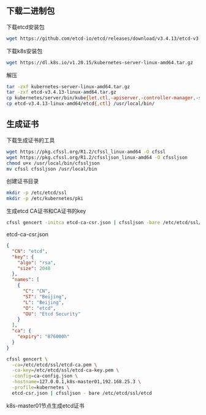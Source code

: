 ## 下载二进制包

下载etcd安装包

```bash
wget https://github.com/etcd-io/etcd/releases/download/v3.4.13/etcd-v3.4.13-linux-amd64.tar.gz
```

下载k8s安装包

```bash
wget https://dl.k8s.io/v1.20.15/kubernetes-server-linux-amd64.tar.gz
```

解压

```bash
tar -zxf kubernetes-server-linux-amd64.tar.gz
tar -zxf etcd-v3.4.13-linux-amd64.tar.gz 
cp kubernetes/server/bin/kube{let,ctl,-apiserver,-controller-manager,-scheduler,-proxy} /usr/local/bin/
cp etcd-v3.4.13-linux-amd64/etcd{,ctl} /usr/local/bin/
```



## 生成证书

下载生成证书的工具

```bash
wget https://pkg.cfssl.org/R1.2/cfssl_linux-amd64 -O cfssl
wget https://pkg.cfssl.org/R1.2/cfssljson_linux-amd64 -O cfssljson
chmod u+x /usr/local/bin/cfssljson
mv cfssl cfssljson /usr/local/bin
```

创建证书目录

```bash
mkdir -p /etc/etcd/ssl
mkdir -p /etc/kubernetes/pki
```

生成etcd CA证书和CA证书的key

```bash
cfssl gencert -initca etcd-ca-csr.json | cfssljson -bare /etc/etcd/ssl/etcd-ca
```

etcd-ca-csr.json

```json
{
  "CN": "etcd",
  "key": {
    "algo": "rsa",
    "size": 2048
  },
  "names": [
    {
      "C": "CN",
      "ST": "Beijing",
      "L": "Beijing",
      "O": "etcd",
      "OU": "Etcd Security"
    }
  ],
  "ca": {
    "expiry": "876000h"
  }
}
```

```bash
cfssl gencert \
  -ca=/etc/etcd/ssl/etcd-ca.pem \
  -ca-key=/etc/etcd/ssl/etcd-ca-key.pem \
  -config=ca-config.json \
  -hostname=127.0.0.1,k8s-master01,192.168.25.3 \
  -profile=kubernetes \
  etcd-csr.json | cfssljson - bare /etc/etcd/ssl/etcd
```



k8s-master01节点生成etcd证书

```bash
```

